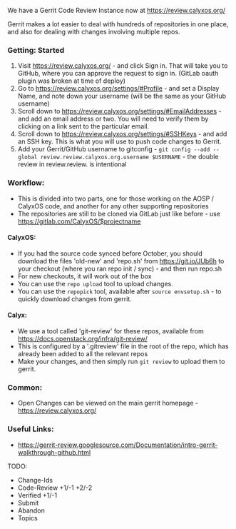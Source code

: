 We have a Gerrit Code Review Instance now at https://review.calyxos.org/

Gerrit makes a lot easier to deal with hundreds of repositories in one place, and also for dealing with changes involving multiple repos.

### Getting: Started ###
1) Visit https://review.calyxos.org/ - and click Sign in. That will take you to GitHub, where you can approve the request to sign in. (GitLab oauth plugin was broken at time of deploy)
2) Go to https://review.calyxos.org/settings/#Profile - and set a Display Name, and note down your username (will be the same as your GitHub username)
3) Scroll down to https://review.calyxos.org/settings/#EmailAddresses - and add an email address or two. You will need to verify them by clicking on a link sent to the particular email.
4) Scroll down to https://review.calyxos.org/settings/#SSHKeys - and add an SSH key. This is what you will use to push code changes to Gerrit.
5) Add your Gerrit/GitHub username to gitconfig - `git config --add --global review.review.calyxos.org.username $USERNAME` - the double review in review.review. is intentional

### Workflow: ###

* This is divided into two parts, one for those working on the AOSP / CalyxOS code, and another for any other supporting repositories
* The repositories are still to be cloned via GitLab just like before - use https://gitlab.com/CalyxOS/$projectname

#### CalyxOS: ####
* If you had the source code synced before October, you should download the files 'old-new' and 'repo.sh' from https://git.io/JUb6h to your checkout (where you ran repo init / sync) - and then run repo.sh
* For new checkouts, it will work out of the box
* You can use the `repo upload` tool to upload changes.
* You can use the `repopick` tool, available after `source envsetup.sh` - to quickly download changes from gerrit.

#### Calyx: ####
* We use a tool called 'git-review' for these repos, available from https://docs.openstack.org/infra/git-review/
* This is configured by a '.gitreview' file in the root of the repo, which has already been added to all the relevant repos
* Make your changes, and then simply run `git review` to upload them to gerrit.

### Common: ###
* Open Changes can be viewed on the main gerrit homepage - https://review.calyxos.org/

### Useful Links: ###
* https://gerrit-review.googlesource.com/Documentation/intro-gerrit-walkthrough-github.html

TODO:
* Change-Ids
* Code-Review +1/-1 +2/-2
* Verified +1/-1
* Submit
* Abandon
* Topics